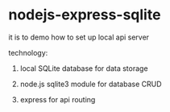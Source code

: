 # nodejs-express-sqlite

it is to demo how to set up local api server

technology:

1) local SQLite database for data storage

2) node.js sqlite3 module for database CRUD

3) express for api routing 

